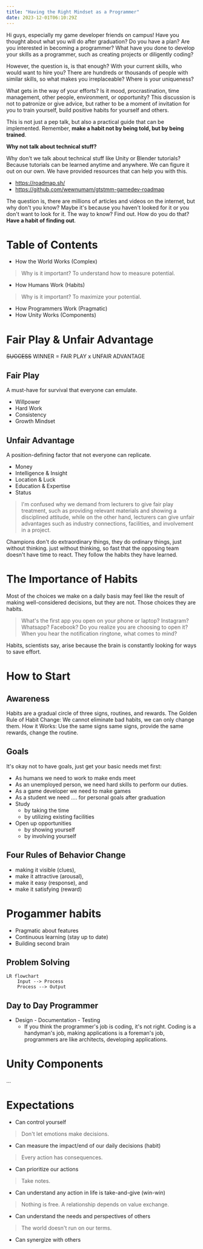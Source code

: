 ```yaml
---
title: "Having the Right Mindset as a Programmer"
date: 2023-12-01T06:10:29Z
---
```


Hi guys, especially my game developer friends on campus! Have you thought about what you will do after graduation? Do you have a plan? Are you interested in becoming a programmer? What have you done to develop your skills as a programmer, such as creating projects or diligently coding?

However, the question is, is that enough? With your current skills, who would want to hire you? There are hundreds or thousands of people with similar skills, so what makes you irreplaceable? Where is your uniqueness?

What gets in the way of your efforts? Is it mood, procrastination, time management, other people, environment, or opportunity? This discussion is not to patronize or give advice, but rather to be a moment of invitation for you to train yourself, build positive habits for yourself and others.

This is not just a pep talk, but also a practical guide that can be implemented. Remember, **make a habit not by being told, but by being trained**.

**Why not talk about technical stuff?**

Why don't we talk about technical stuff like Unity or Blender tutorials? Because tutorials can be learned anytime and anywhere. We can figure it out on our own. We have provided resources that can help you with this.
- https://roadmap.sh/
- https://github.com/wewnumam/gtstmm-gamedev-roadmap

The question is, there are millions of articles and videos on the internet, but why don't you know? Maybe it's because you haven't looked for it or you don't want to look for it. The way to know? Find out. How do you do that? **Have a habit of finding out**.

# Table of Contents
- How the World Works (Complex)
> Why is it important? To understand how to measure potential. 
- How Humans Work (Habits)
> Why is it important? To maximize your potential.
- How Programmers Work (Pragmatic)
- How Unity Works (Components)

# Fair Play & Unfair Advantage
~~SUCCESS~~ WINNER = FAIR PLAY x UNFAIR ADVANTAGE
## Fair Play
A must-have for survival that everyone can emulate.
- Willpower
- Hard Work
- Consistency
- Growth Mindset
## Unfair Advantage 
A position-defining factor that not everyone can replicate.
- Money
- Intelligence & Insight
- Location & Luck
- Education & Expertise
- Status

> I'm confused why we demand from lecturers to give fair play treatment, such as providing relevant materials and showing a disciplined attitude, while on the other hand, lecturers can give unfair advantages such as industry connections, facilities, and involvement in a project.

Champions don't do extraordinary things, they do ordinary things, just without thinking.
just without thinking, so fast that the opposing team doesn't have time to react. They
follow the habits they have learned.

# The Importance of Habits
Most of the choices we make on a daily basis may feel like the result of making
well-considered decisions, but they are not. Those choices
they are habits.

> What's the first app you open on your phone or laptop? Instagram? Whatsapp? Facebook?
> Do you realize you are choosing to open it?
> When you hear the notification ringtone, what comes to mind?

Habits, scientists say, arise because the brain is constantly looking for ways to save effort.

# How to Start 
## Awareness
Habits are a gradual circle of three signs, routines, and rewards.
The Golden Rule of Habit Change: We cannot eliminate bad habits,
we can only change them. How it Works: Use the same signs
same signs, provide the same rewards, change the routine. 

## Goals
It's okay not to have goals, just get your basic needs met first:
- As humans we need to work to make ends meet
- As an unemployed person, we need hard skills to perform our duties.
- As a game developer we need to make games
- As a student we need .... for personal goals after graduation
- Study
	- by taking the time
	- by utilizing existing facilities
- Open up opportunities
	- by showing yourself
	- by involving yourself 

## Four Rules of Behavior Change
- making it visible (clues),
- make it attractive (arousal), 
- make it easy (response), and
- make it satisfying (reward)

# Progammer habits
- Pragmatic about features
- Continuous learning (stay up to date)
- Building second brain

## Problem Solving
```mermaid
LR flowchart
	Input --> Process
	Process --> Output
```
## Day to Day Programmer
- Design - Documentation - Testing
	- If you think the programmer's job is coding, it's not right. Coding is a handyman's job, making applications is a foreman's job, programmers are like architects, developing applications.

# Unity Components
...

# Expectations
- Can control yourself
> Don't let emotions make decisions.
- Can measure the impact/end of our daily decisions (habit)
> Every action has consequences.
- Can prioritize our actions
> Take notes.
- Can understand any action in life is take-and-give (win-win)
> Nothing is free. A relationship depends on value exchange.
- Can understand the needs and perspectives of others
> The world doesn't run on our terms.
- Can synergize with others